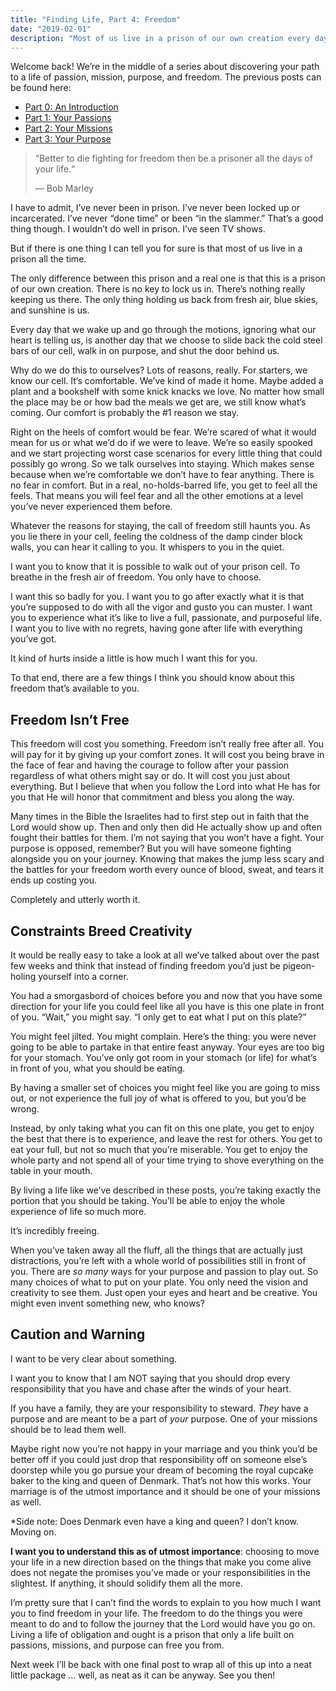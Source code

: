 ```yaml
---
title: "Finding Life, Part 4: Freedom"
date: "2019-02-01"
description: "Most of us live in a prison of our own creation every day."
---
```


Welcome back! We’re in the middle of a series about discovering your path to a life of passion, mission, purpose, and freedom. The previous posts can be found here:

- [Part 0: An Introduction](https://medium.com/@richarddubay/finding-life-part-0-an-introduction-cf2f04138cb1)
- [Part 1: Your Passions](https://medium.com/@richarddubay/finding-life-part-1-your-passions-44143d18f42c)
- [Part 2: Your Missions](https://medium.com/@richarddubay/finding-life-part-2-your-missions-4f016ba45114)
- [Part 3: Your Purpose](https://medium.com/@richarddubay/finding-life-part-3-your-purpose-5caf82e7d0d4)

> “Better to die fighting for freedom then be a prisoner all the days of your life.“
>
> — Bob Marley

I have to admit, I’ve never been in prison. I’ve never been locked up or incarcerated. I’ve never “done time” or been “in the slammer.” That’s a good thing though. I wouldn’t do well in prison. I’ve seen TV shows.

But if there is one thing I can tell you for sure is that most of us live in a prison all the time.

The only difference between this prison and a real one is that this is a prison of our own creation. There is no key to lock us in. There’s nothing really keeping us there. The only thing holding us back from fresh air, blue skies, and sunshine is us.

Every day that we wake up and go through the motions, ignoring what our heart is telling us, is another day that we choose to slide back the cold steel bars of our cell, walk in on purpose, and shut the door behind us.

Why do we do this to ourselves? Lots of reasons, really. For starters, we know our cell. It’s comfortable. We’ve kind of made it home. Maybe added a plant and a bookshelf with some knick knacks we love. No matter how small the place may be or how bad the meals we get are, we still know what’s coming. Our comfort is probably the #1 reason we stay.

Right on the heels of comfort would be fear. We’re scared of what it would mean for us or what we’d do if we were to leave. We’re so easily spooked and we start projecting worst case scenarios for every little thing that could possibly go wrong. So we talk ourselves into staying. Which makes sense because when we’re comfortable we don’t have to fear anything. There is no fear in comfort. But in a real, no-holds-barred life, you get to feel all the feels. That means you will feel fear and all the other emotions at a level you’ve never experienced them before.

Whatever the reasons for staying, the call of freedom still haunts you. As you lie there in your cell, feeling the coldness of the damp cinder block walls, you can hear it calling to you. It whispers to you in the quiet.

I want you to know that it is possible to walk out of your prison cell. To breathe in the fresh air of freedom. You only have to choose.

I want this so badly for you. I want you to go after exactly what it is that you’re supposed to do with all the vigor and gusto you can muster. I want you to experience what it’s like to live a full, passionate, and purposeful life. I want you to live with no regrets, having gone after life with everything you’ve got.

It kind of hurts inside a little is how much I want this for you.

To that end, there are a few things I think you should know about this freedom that’s available to you.

## Freedom Isn’t Free

This freedom will cost you something. Freedom isn’t really free after all. You will pay for it by giving up your comfort zones. It will cost you being brave in the face of fear and having the courage to follow after your passion regardless of what others might say or do. It will cost you just about everything. But I believe that when you follow the Lord into what He has for you that He will honor that commitment and bless you along the way.

Many times in the Bible the Israelites had to first step out in faith that the Lord would show up. Then and only then did He actually show up and often fought their battles for them. I’m not saying that you won’t have a fight. Your purpose is opposed, remember? But you will have someone fighting alongside you on your journey. Knowing that makes the jump less scary and the battles for your freedom worth every ounce of blood, sweat, and tears it ends up costing you.

Completely and utterly worth it.

## Constraints Breed Creativity

It would be really easy to take a look at all we’ve talked about over the past few weeks and think that instead of finding freedom you’d just be pigeon-holing yourself into a corner.

You had a smorgasbord of choices before you and now that you have some direction for your life you could feel like all you have is this one plate in front of you. “Wait,” you might say. “I only get to eat what I put on this plate?”

You might feel jilted. You might complain. Here’s the thing: you were never going to be able to partake in that entire feast anyway. Your eyes are too big for your stomach. You’ve only got room in your stomach (or life) for what’s in front of you, what you should be eating.

By having a smaller set of choices you might feel like you are going to miss out, or not experience the full joy of what is offered to you, but you’d be wrong.

Instead, by only taking what you can fit on this one plate, you get to enjoy the best that there is to experience, and leave the rest for others. You get to eat your full, but not so much that you’re miserable. You get to enjoy the whole party and not spend all of your time trying to shove everything on the table in your mouth.

By living a life like we’ve described in these posts, you’re taking exactly the portion that you should be taking. You’ll be able to enjoy the whole experience of life so much more.

It’s incredibly freeing.

When you’ve taken away all the fluff, all the things that are actually just distractions, you’re left with a whole world of possibilities still in front of you. There are _so many_ ways for your purpose and passion to play out. So many choices of what to put on your plate. You only need the vision and creativity to see them. Just open your eyes and heart and be creative. You might even invent something new, who knows?

## Caution and Warning

I want to be very clear about something.

I want you to know that I am NOT saying that you should drop every responsibility that you have and chase after the winds of your heart.

If you have a family, they are your responsibility to steward. _They_ have a purpose and are meant to be a part of _your_ purpose. One of your missions should be to lead them well.

Maybe right now you’re not happy in your marriage and you think you’d be better off if you could just drop that responsibility off on someone else’s doorstep while you go pursue your dream of becoming the royal cupcake baker to the king and queen of Denmark. That’s not how this works. Your marriage is of the utmost importance and it should be one of your missions as well.

\*Side note: Does Denmark even have a king and queen? I don’t know. Moving on.

**I want you to understand this as of utmost importance**: choosing to move your life in a new direction based on the things that make you come alive does not negate the promises you’ve made or your responsibilities in the slightest. If anything, it should solidify them all the more.

I’m pretty sure that I can’t find the words to explain to you how much I want you to find freedom in your life. The freedom to do the things you were meant to do and to follow the journey that the Lord would have you go on. Living a life of obligation and ought is a prison that only a life built on passions, missions, and purpose can free you from.

Next week I’ll be back with one final post to wrap all of this up into a neat little package … well, as neat as it can be anyway. See you then!
